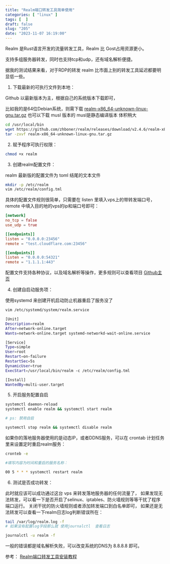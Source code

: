 ```yaml
---
title: "Realm端口转发工具简单使用"
categories: [ "linux" ]
tags: [  ]
draft: false
slug: "205"
date: "2023-11-07 16:19:00"
---
```


Realm 是Rust语言开发的流量转发工具，Realm 比 Gost占用资源更小。

支持多组服务器转发，同时也支持tcp和udp，还有域名解析便捷。

据我的测试结果来看，对于RDP的转发 realm 比市面上别的转发工具延迟都要明显低一些。

1. 下载最新的可执行文件到本地：

Github 以最新版本为主，根据自己的系统版本下载即可，

比如我的是64位Debian系统，则需下载 [realm-x86_64-unknown-linux-gnu.tar.gz][1]
也可以下载 musl 版本的 musl是静态编译版本 体积稍大 

```sh
cd /usr/local/bin
wget https://github.com/zhboner/realm/releases/download/v2.4.6/realm-x86_64-unknown-linux-gnu.tar.gz
tar -zxvf realm-x86_64-unknown-linux-gnu.tar.gz
```

2. 赋予程序可执行权限：

```sh
chmod +x realm

```

3. 创建realm配置文件：

realm 最新版的配置文件为 toml 结尾的文本文件

```sh
mkdir -p /etc/realm
vim /etc/realm/config.tml
```

具体的配置文件规则很简单，只需要在 listen 里填入vps上的带转发端口号，remote 中填入目的地的vps的ip和端口号即可：


```toml
[network]
no_tcp = false
use_udp = true

[[endpoints]]
listen = "0.0.0.0:23456"
remote = "test.cloudflare.com:23456"

[[endpoints]]
listen = "0.0.0.0:54321"
remote = "1.1.1.1:443"
```


配置文件支持各种协议，以及域名解析等操作，更多规则可以查看项目 [Github主页][2]

4. 创建自启动服务项：

使用systemd 来创建开机启动防止机器重启了服务没了

```sh
vim /etc/systemd/system/realm.service

[Unit]
Description=realm
After=network-online.target
Wants=network-online.target systemd-networkd-wait-online.service

[Service]
Type=simple
User=root
Restart=on-failure
RestartSec=5s
DynamicUser=true
ExecStart=/usr/local/bin/realm -c /etc/realm/config.tml

[Install]
WantedBy=multi-user.target
```

5. 开启服务配置自启

```sh
systemctl daemon-reload
systemctl enable realm && systemctl start realm

# ps: 禁用自启

systemctl stop realm && systemctl disable realm

```

如果你的落地服务器使用的是动态IP，或者DDNS服务，可以在 crontab 计划任务里来设置定时重启realm服务：

```sh
cronteb -e

#填写内容为时间和重启的服务名称：

00 5 * * * systemctl restart realm
```

6. 测试是否成功转发：

此时就应该可以成功通过这台 vps 来转发落地服务器的任何流量了，
如果发现无法转发，可以看一下是否开启了selinux、iptables、防火墙规则等等干扰了程序端口运行。
关闭干扰的防火墙规则或者添加转发端口到白名单即可，
如果还是无法转发可以查看一下realm日志log判断错误所在：

```sh
tail /var/log/realm.log -f
# 如果没有配置log字段那么就 使用journalctl  查看日志

journalctl -u realm -f
```

一般的错误都是域名解析失败，可以改变系统的DNS为 8.8.8.8 即可。

参考：
[Realm端口转发工具安装教程][3]


  [1]: https://github.com/zhboner/realm/releases/download/v2.4.6/realm-x86_64-unknown-linux-gnu.tar.gz
  [2]: https://github.com/zhboner/realm
  [3]: https://zhucaidan.xyz/2022/09/570/